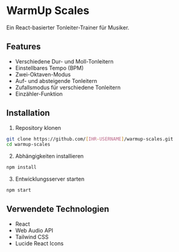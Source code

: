 # WarmUp Scales

Ein React-basierter Tonleiter-Trainer für Musiker.

## Features

- Verschiedene Dur- und Moll-Tonleitern
- Einstellbares Tempo (BPM)
- Zwei-Oktaven-Modus
- Auf- und absteigende Tonleitern
- Zufallsmodus für verschiedene Tonleitern
- Einzähler-Funktion

## Installation

1. Repository klonen
```bash
git clone https://github.com/[IHR-USERNAME]/warmup-scales.git
cd warmup-scales
```

2. Abhängigkeiten installieren
```bash
npm install
```

3. Entwicklungsserver starten
```bash
npm start
```

## Verwendete Technologien

- React
- Web Audio API
- Tailwind CSS
- Lucide React Icons